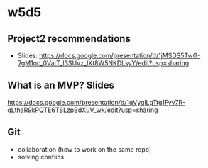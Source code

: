 

# w5d5


## Project2 recommendations 

  - Slides:
  https://docs.google.com/presentation/d/1jMSDS5TwG-7gM1oc_0VatT_l3SUvz_lXt8W5NKDLsyY/edit?usp=sharing



## What is an MVP? Slides
https://docs.google.com/presentation/d/1qVyqiLgTtg1Fyv7R-qLthaR9kPQTE6TSLzpBdXuV_wk/edit?usp=sharing




## Git
- collaboration (how to work on the same repo)
- solving conflics

